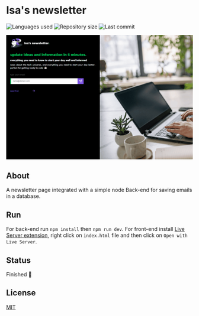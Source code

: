# Isa's newsletter

![Languages used](https://img.shields.io/github/languages/count/isadfrn/isa-newsletter?style=flat-square)
![Repository size](https://img.shields.io/github/repo-size/isadfrn/isa-newsletter?style=flat-square)
![Last commit](https://img.shields.io/github/last-commit/isadfrn/isa-newsletter?style=flat-square)

![Some HTML pages](./docs/assets/img/demo.gif)

## About

A newsletter page integrated with a simple node Back-end for saving emails in a database.

## Run

For back-end run `npm install` then `npm run dev`. For front-end install [Live Server extension](https://marketplace.visualstudio.com/items?itemName=ritwickdey.LiveServer), right click on `index.html` file and then click on `Open with Live Server`.

## Status

Finished 🛑

## License

[MIT](./LICENSE)
